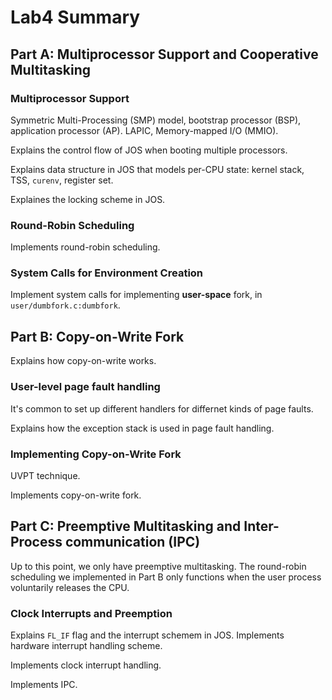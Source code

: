 # Lab4 Summary

## Part A: Multiprocessor Support and Cooperative Multitasking

### Multiprocessor Support

Symmetric Multi-Processing (SMP) model, bootstrap processor (BSP), application processor (AP). LAPIC, Memory-mapped I/O (MMIO).

Explains the control flow of JOS when booting multiple processors.

Explains data structure in JOS that models per-CPU state: kernel stack, TSS, `curenv`, register set.

Explaines the locking scheme in JOS.

### Round-Robin Scheduling

Implements round-robin scheduling.

### System Calls for Environment Creation

Implement system calls for implementing **user-space** fork, in `user/dumbfork.c:dumbfork`. 



## Part B: Copy-on-Write Fork

Explains how copy-on-write works.

### User-level page fault handling

It's common to set up different handlers for differnet kinds of page faults.

Explains how the exception stack is used in page fault handling.

### Implementing Copy-on-Write Fork

UVPT technique.

Implements copy-on-write fork.



## Part C: Preemptive Multitasking and Inter-Process communication (IPC)

Up to this point, we only have preemptive multitasking. The round-robin scheduling we implemented in Part B only functions when the user process voluntarily releases the CPU.



### Clock Interrupts and Preemption

Explains `FL_IF` flag and the interrupt schemem in JOS. Implements hardware interrupt handling scheme.

Implements clock interrupt handling.

Implements IPC.